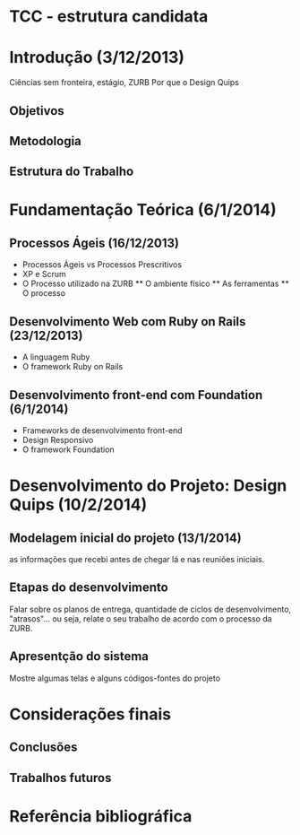 # TCC - estrutura candidata

# Introdução (3/12/2013)
Ciências sem fronteira, estágio, ZURB
Por que o Design Quips
## Objetivos
## Metodologia
## Estrutura do Trabalho

# Fundamentação Teórica	(6/1/2014)

## Processos Ágeis (16/12/2013)
* Processos Ágeis vs Processos Prescritivos
* XP e Scrum
* O Processo utilizado na ZURB
** O ambiente físico
** As ferramentas
** O processo

## Desenvolvimento Web com Ruby on Rails (23/12/2013)
* A linguagem Ruby
* O framework Ruby on Rails

## Desenvolvimento front-end com Foundation (6/1/2014)
* Frameworks de desenvolvimento front-end
* Design Responsivo
* O framework Foundation

# Desenvolvimento do Projeto: Design Quips (10/2/2014)

## Modelagem inicial do projeto (13/1/2014)
as informações que recebi antes de chegar lá e nas reuniões iniciais.

## Etapas do desenvolvimento
Falar sobre os planos de entrega, quantidade de ciclos de desenvolvimento, "atrasos"... ou seja, relate o seu trabalho de acordo com o processo da ZURB.

## Apresentção do sistema
Mostre algumas telas e alguns códigos-fontes do projeto

# Considerações finais
## Conclusões
## Trabalhos futuros

# Referência bibliográfica
